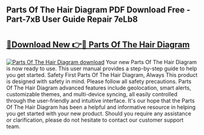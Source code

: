 ## Parts Of The Hair Diagram PDF Download Free - Part-7xB User Guide Repair 7eLb8

# <h2><a href="http://dfpp7x5.blite.top/?on=Parts+Of+The+Hair+Diagram">🔗Download New 👉🔴 Parts Of The Hair Diagram</a></h2>

[![Parts Of The Hair Diagram download](https://i.imgur.com/lujVjoI.png)](http://dfpp7x5.blite.top/?on=Parts+Of+The+Hair+Diagram)
Your new Parts Of The Hair Diagram is now ready to use. This user manual provides a step-by-step guide to help you get started. Safety First Parts Of The Hair Diagram, Always This product is designed with safety in mind. Please follow all safety precautions. Parts Of The Hair Diagram advanced features include geolocation, smart alerts, customizable themes, and multi-device syncing, all easily controlled through the user-friendly and intuitive interface. It's our hope that the Parts Of The Hair Diagram has been a helpful and informative resource in helping you get started with your new product. Should you require any assistance or clarification, please do not hesitate to contact our customer support team.
